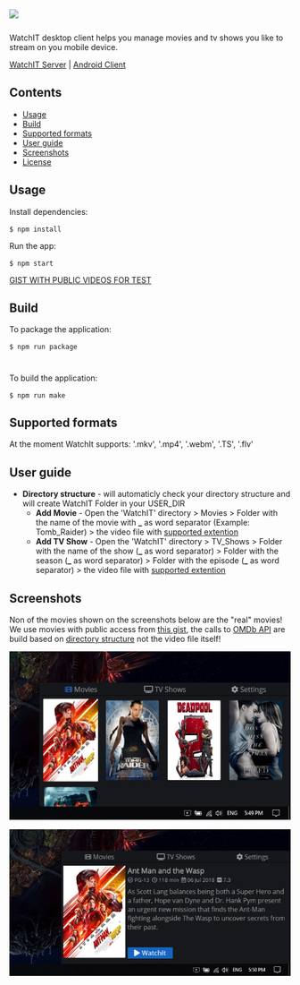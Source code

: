# <img src="public/watchit.ico" width="100"> 

WatchIT desktop client helps you manage movies and tv shows you like to stream on you mobile device.

[WatchIT Server](https://github.com/tsvetilian-ty/WatchIt-Server/) | [Android Client](https://github.com/tsvetilian-ty/WatchIt-Android-Client)

## Contents

- [Usage](#usage)
- [Build](#build)
- [Supported formats](#supported-formats)
- [User guide](#user-guide)
- [Screenshots](#screenshots)
- [License](LICENSE.md)

## Usage

Install dependencies:

```console
$ npm install
```

Run the app:

```console
$ npm start
```

[GIST WITH PUBLIC VIDEOS FOR TEST](https://gist.github.com/jsturgis/3b19447b304616f18657)

## Build

To package the application:

```console
$ npm run package
```
#
To build the application:

```console
$ npm run make
```
## Supported formats

At the moment WatchIt supports: '.mkv', '.mp4', '.webm', '.TS', '.flv'

## User guide

 * **Directory structure** - will automaticly check your directory structure and will create WatchIT Folder in your USER_DIR
    - **Add Movie** - Open the 'WatchIT' directory > Movies > Folder with the name of the movie with **_** as word separator (Example: Tomb_Raider) > the video file with [supported extention](#supported-formats)
    - **Add TV Show** - Open the 'WatchIT' directory > TV_Shows > Folder with the name of the show (**_** as word separator) > Folder with the season (**_** as word separator) > Folder with the episode (**_** as word separator) > the video file with [supported extention](#supported-formats)

## Screenshots

Non of the movies shown on the screenshots below are the "real" movies! 
We use movies with public access from [this gist](https://gist.github.com/jsturgis/3b19447b304616f18657), the calls to [OMDb API](http://www.omdbapi.com/) are build based on [directory structure](#user-guide) not the video file itself! 

![Movies](screenshots/desktop_watchit.PNG)

![Movie detail](screenshots/desktop_watchit_detail.PNG)
